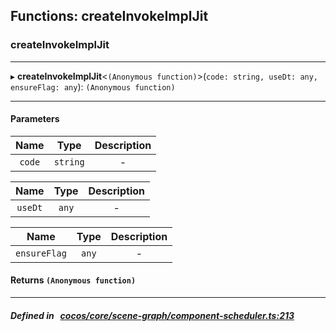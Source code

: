 ## Functions: createInvokeImplJit

### createInvokeImplJit


___
▸ **createInvokeImplJit**<`(Anonymous function)`\>(`code: string, useDt: any, ensureFlag: any`): `(Anonymous function)`
___


#### Parameters

| Name | Type | Description |
| :------: | :------: | :------: |
| `code` | `string` | - |

| Name | Type | Description |
| :------: | :------: | :------: |
| `useDt` | `any` | - |

| Name | Type | Description |
| :------: | :------: | :------: |
| `ensureFlag` | `any` | - |


#### Returns `(Anonymous function)` 
___


##### Defined in &nbsp;   [cocos/core/scene-graph/component-scheduler.ts:213](https://github.com/cocos-creator/engine/blob/c7bf6b8a9/cocos/core/scene-graph/component-scheduler.ts#L213)&nbsp;
